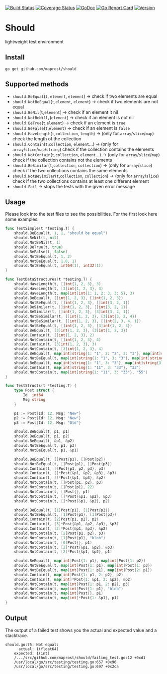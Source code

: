 [![Build Status](https://travis-ci.org/maprost/should.svg)](https://travis-ci.org/maprost/should)
[![Coverage Status](https://coveralls.io/repos/github/maprost/should/badge.svg)](https://coveralls.io/github/maprost/should)
[![GoDoc](https://godoc.org/github.com/maprost/should?status.svg)](https://godoc.org/github.com/maprost/should)
[![Go Report Card](https://goreportcard.com/badge/github.com/maprost/should)](https://goreportcard.com/report/github.com/maprost/should)
[![Version](https://img.shields.io/github/release/maprost/should.svg)](https://github.com/maprost/should/releases)

# Should
lightweight test environment

## Install
```
go get github.com/maprost/should
```

## Supported methods
- `should.BeEqual`(`t`, `element`, `element`) -> check if two elements are equal
- `should.NotBeEqual`(`t`,`element`, `element`) -> check if two elements are not equal
- `should.BeNil`(`t`,`element`)  -> check if an element it nil
- `should.NotBeNil`t`,`(`element`)  -> check if an element is not nil
- `should.BeTrue`(`t`,`element`)  -> check if an element is `true`
- `should.BeFalse`(`t`,`element`) -> check if an element is `false`
- `should.HaveLength`(`t`,`collection`, `length`) -> (only for `array`/`slice`/`map`) check the length of the collection
- `should.Contain`(`t`,`collection`, `element`...) -> (only for `array`/`slice`/`map`/`string`) check if the collection contains the elements
- `should.NotContain`(`t`,`collection`, `element`...) -> (only for `array`/`slice`/`map`) check if the collection contains not the elements
- `should.BeSimilar`(`t`,`collection`, `collection`) -> (only for `array`/`slice`) check if the two collections contains the same elements
- `should.NotBeSimilar`(`t`,`collection`, `collection`) -> (only for `array`/`slice`) check if the two collections contains at least one different element
- `should.Fail` -> stops the tests with the given error message

## Usage
Please look into the test files to see the possibilities. For the first look
here some examples:

```go
func TestSimple(t *testing.T) {
	should.BeEqual(t, 1, 1, "should be equal")
	should.BeNil(t, nil)
	should.NotBeNil(t, 1)
	should.BeTrue(t, true)
	should.BeFalse(t, false)
	should.NotBeEqual(t, 1, 2)
	should.NotBeEqual(t, 1.0, 1)
	should.NotBeEqual(t, int64(1), int32(1))
}

func TestDataStructures(t *testing.T) {
	should.HaveLength(t, []int{1, 2, 3}, 3)
	should.HaveLength(t, [3]int{1, 2, 3}, 3)
	should.HaveLength(t, map[int]int{1: 1, 2: 3, 3: 5}, 3)
	should.BeEqual(t, []int{1, 2, 3}, []int{1, 2, 3})
	should.NotBeEqual(t, []int{1, 2, 3}, []int{3, 2, 1})
	should.BeSimilar(t, []int{1, 2, 3}, []int{3, 2, 1})
	should.BeSimilar(t, []int{1, 2, 3}, [3]int{3, 2, 1})
	should.NotBeSimilar(t, []int{1, 2, 3}, [3]int{3, 2, 4})
	should.NotBeSimilar(t, []int{1, 2, 3}, []int{2, 3, 4, 1})
	should.NotBeEqual(t, []int{1, 2, 3}, [3]int{1, 2, 3})
	should.BeEqual(t, [3]int{1, 2, 3}, [3]int{1, 2, 3})
	should.Contain(t, []int{1, 2, 3}, 2)
	should.NotContain(t, []int{1, 2, 3}, 4)
	should.Contain(t, [3]int{1, 2, 3}, 3)
	should.NotContain(t, [3]int{1, 2, 3}, 4)
	should.BeEqual(t, map[int]string{1: "1", 2: "2", 3: "3"}, map[int]string{1: "1", 2: "2", 3: "3"})
	should.NotBeEqual(t, map[int]string{1: "1", 3: "3"}, map[int]string{1: "1", 4: "4"})
	should.BeEqual(t, map[int]string{1: "1", 3: "3"}, map[int]string{3: "3", 1: "1"})
	should.Contain(t, map[int]string{1: "11", 3: "33"}, "33")
	should.NotContain(t, map[int]string{1: "11", 3: "33"}, "55")
}

func TestStructs(t *testing.T) {
	type Post struct {
		Id  int64
		Msg string
	}

	p1 := Post{Id: 12, Msg: "New"}
	p2 := Post{Id: 12, Msg: "New"}
	p3 := Post{Id: 12, Msg: "Old"}

	should.BeEqual(t, p1, p1)
	should.BeEqual(t, p1, p2)
	should.BeEqual(t, &p1, &p2)
	should.NotBeEqual(t, p1, p3)
	should.NotBeEqual(t, p1, &p1)

	should.BeEqual(t, []Post{p1}, []Post{p2})
	should.NotBeEqual(t, []Post{p1}, []Post{p3})
	should.Contain(t, []Post{p1, p2, p3}, p3)
	should.Contain(t, []*Post{&p1, &p2, &p3}, &p3)
	should.Contain(t, []*Post{&p1, &p3}, &p2)
	should.NotContain(t, []Post{p1, p2}, p3)
	should.NotContain(t, []Post{p1}, 22)
	should.NotContain(t, []Post{}, p1)
	should.NotContain(t, []*Post{&p1, &p2}, &p3)
	should.NotContain(t, []*Post{&p1, &p2}, p2)

	should.BeEqual(t, [1]Post{p1}, [1]Post{p2})
	should.NotBeEqual(t, [1]Post{p1}, [1]Post{p3})
	should.Contain(t, [2]Post{p1, p2}, p2)
	should.Contain(t, [3]*Post{&p1, &p2, &p3}, &p3)
	should.Contain(t, [2]*Post{&p1, &p3}, &p2)
	should.NotContain(t, [2]Post{p1, p2}, p3)
	should.NotContain(t, [1]Post{p1}, "blob")
	should.NotContain(t, [0]Post{}, p1)
	should.NotContain(t, [2]*Post{&p1, &p2}, &p3)
	should.NotContain(t, [2]*Post{&p1, &p2}, p1)

	should.BeEqual(t, map[int]Post{1: p1}, map[int]Post{1: p2})
	should.NotBeEqual(t, map[int]Post{1: p1}, map[int]Post{1: p3})
	should.NotBeEqual(t, map[int]Post{1: p1}, map[int]Post{2: p1})
	should.Contain(t, map[int]Post{1: p1, 2: p2}, p2)
	should.Contain(t, map[int]*Post{1: &p1, 2: &p2}, &p2)
	should.NotContain(t, map[int]Post{1: p1, 2: p2}, p3)
	should.NotContain(t, map[int]Post{1: p1}, "blob")
	should.NotContain(t, map[int]Post{}, p1)
	should.NotContain(t, map[int]*Post{1: &p1}, p1)
}
```

## Output
The output of a failed test shows you the actual and expected value and a stacktrace.
```
should.go:75: Not equal:
	  actual: 1(float64)
	expected: 1(int)
	/.../src/github.com/maprost/should/failing_test.go:12 +0xd1
	/usr/local/go/src/testing/testing.go:657 +0x96
	/usr/local/go/src/testing/testing.go:697 +0x2ca
```